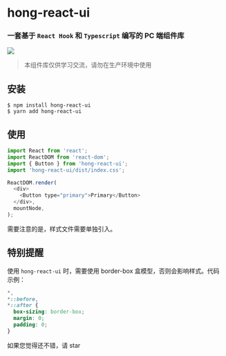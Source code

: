 # hong-react-ui

### 一套基于 `React Hook` 和 `Typescript` 编写的 PC 端组件库

![](https://img.shields.io/badge/license-MIT-000000.svg)

> 本组件库仅供学习交流，请勿在生产环境中使用

## 安装

```
$ npm install hong-react-ui
$ yarn add hong-react-ui
```

## 使用

```javascript
import React from 'react';
import ReactDOM from 'react-dom';
import { Button } from 'hong-react-ui';
import 'hong-react-ui/dist/index.css';

ReactDOM.render(
  <div>
    <Button type="primary">Primary</Button>
  </div>,
  mountNode,
);
```

需要注意的是，样式文件需要单独引入。

## 特别提醒

使用 `hong-react-ui` 时，需要使用 border-box 盒模型，否则会影响样式。代码示例：

```css
*,
*::before,
*::after {
  box-sizing: border-box;
  margin: 0;
  padding: 0;
}
```

如果您觉得还不错，请 star
